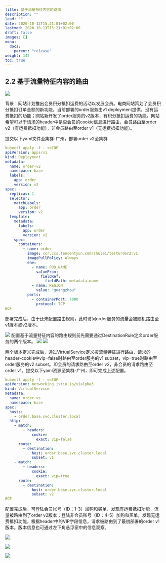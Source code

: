 ```yaml
---
title: 基于流量特征内容的路由
description: ""
lead: ""
date: 2020-10-13T15:21:01+02:00
lastmod: 2020-10-13T15:21:01+02:00
draft: false
images: []
menu:
  docs:
    parent: "release"
weight: 142
toc: true
---
```

## 2.2 基于流量特征内容的路由

<img src="/images/releaseAndObserve/2-2-6.svg"></img>

背景：网站计划推出会员积分抵扣运费的活动以发展会员。电商网站策划了会员积分抵扣订单金额的新功能，当前部署的order服务由v1 deployment提供，没有运费抵扣的功能；网站新开发了order服务的v2版本，有积分抵扣运费的功能。网站希望可以于请求的header中是否会员的cookie信息进行路由，会员路由至order v2（有运费抵扣功能），非会员路由至order v1（无运费抵扣功能）。

提交以下yaml文件至集群-广州，部署order v2至集群

```yaml
kubectl apply -f - <<EOF
apiVersion: apps/v1
kind: Deployment
metadata:
  name: order-v2
  namespace: base
  labels:
    app: order
    version: v2
spec:
  replicas: 1
  selector:
    matchLabels:
      app: order
      version: v2
  template:
    metadata:
      labels:
        app: order
        version: v2
    spec:
      containers:
        - name: order
          image: ccr.ccs.tencentyun.com/zhulei/testorder2:v1
          imagePullPolicy: Always
          env:
            - name: POD_NAME
              valueFrom:
                fieldRef:
                  fieldPath: metadata.name
            - name: REGION
              value: "guangzhou"
          ports:
            - containerPort: 7000
              protocol: TCP
EOF
```
部署完成后，由于还未配置路由规则，此时访问order服务的流量会被随机路由至v1版本或v2版本。

<img src="/images/releaseAndObserve/2-2-1.png"></img>
配置基于流量特征内容的路由规则前先需要通过DestinationRule定义order服务的两个版本。
<img src="/images/releaseAndObserve/2-2-2.png"></img>
<img src="/images/releaseAndObserve/2-2-3.png"></img>

两个版本定义完成后，通过VirtualService定义按流量特征进行路由，请求的header-cookie中vip=false时路由至order服务的v1 subset，vip=true时路由至order服务的v2 subset。即会员的请求路由至order v2，非会员的请求路由至order v1。提交以下yaml资源至集群-广州，即可完成上述配置。

```yaml
kubectl apply -f - <<EOF
apiVersion: networking.istio.io/v1alpha3
kind: VirtualService
metadata:
  name: order-vs
  namespace: base
spec:
  hosts:
    - order.base.svc.cluster.local
  http:
    - match:
        - headers:
            cookie:
              exact: vip=false
      route:
        - destination:
            host: order.base.svc.cluster.local
            subset: v1
    - match:
        - headers:
            cookie:
              exact: vip=true
      route:
        - destination:
            host: order.base.svc.cluster.local
            subset: v2
EOF
```

配置完成后，可登陆会员帐号（ID：1-3）加购和买单，发现有运费抵扣功能，流量被路由到了order v2版本；登陆非会员账号（ID：4-5）加购和买单，发现无运费抵扣功能，根据header中的VIP字段信息，请求被路由到了最初部署的order v1版本。版本信息也可通过左下角悬浮窗中的信息观察。

<img src="/images/releaseAndObserve/2-2-4.png"></img>

<img src="/images/releaseAndObserve/2-2-5.png"></img>

<img src="/images/releaseAndObserve/2-2-6.svg"></img>
